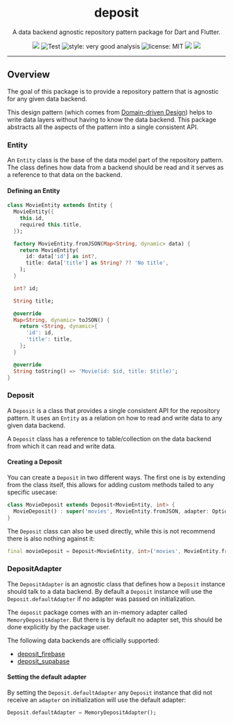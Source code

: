 <h1 align="center">
deposit
</h1>

<p align="center">
A data backend agnostic repository pattern package for Dart and Flutter.
</p>

<p align="center">
  <a title="Pub" href="https://pub.dev/packages/deposit" ><img src="https://img.shields.io/pub/v/deposit.svg?style=popout" /></a>
  <img src="https://github.com/bluefireteam/deposit/workflows/cicd/badge.svg?branch=main&event=push" alt="Test" />
  <img src="https://img.shields.io/badge/style-very_good_analysis-B22C89.svg" alt="style: very good analysis" />
  <img src="https://img.shields.io/badge/license-MIT-purple.svg" alt="license: MIT" />
  <a title="Discord" href="https://discord.gg/pxrBmy4" ><img src="https://img.shields.io/discord/509714518008528896.svg" /></a>
  <a title="Melos" href="https://github.com/invertase/melos"><img src="https://img.shields.io/badge/maintained%20with-melos-f700ff.svg"/></a>
</p>

--- 

## Overview

The goal of this package is to provide a repository pattern that is agnostic for any given data 
backend.

This design pattern (which comes from [Domain-driven Design](https://en.wikipedia.org/wiki/Domain-driven_design)) 
helps to write data layers without having to know the data backend.
This package abstracts all the aspects of the pattern into a single consistent API.

### Entity

An `Entity` class is the base of the data model part of the repository pattern. The class defines 
how data from a backend should be read and it serves as a reference to that data on the backend.

#### Defining an Entity

```dart
class MovieEntity extends Entity {
  MovieEntity({
    this.id,
    required this.title,
  });

  factory MovieEntity.fromJSON(Map<String, dynamic> data) {
    return MovieEntity(
      id: data['id'] as int?,
      title: data['title'] as String? ?? 'No title',
    );
  }

  int? id;

  String title;

  @override
  Map<String, dynamic> toJSON() {
    return <String, dynamic>{
      'id': id,
      'title': title,
    };
  }

  @override
  String toString() => 'Movie(id: $id, title: $title)';
}
```

### Deposit

A `Deposit` is a class that provides a single consistent API for the repository pattern. It uses 
an `Entity` as a relation on how to read and write data to any given data backend. 

A `Deposit` class has a reference to table/collection on the data backend from which it can read 
and write data.

#### Creating a Deposit

You can create a `Deposit` in two different ways. The first one is by extending from the class 
itself, this allows for adding custom methods tailed to any specific usecase:

```dart
class MovieDeposit extends Deposit<MovieEntity, int> {
  MovieDeposit() : super('movies', MovieEntity.fromJSON, adapter: OptionalDepositAdapter());
}
```

The `Deposit` class can also be used directly, while this is not recommend there is also nothing 
against it:

```dart
final movieDeposit = Deposit<MovieEntity, int>('movies', MovieEntity.fromJSON);
```

### DepositAdapter

The `DepositAdapter` is an agnostic class that defines how a `Deposit` instance should talk to a 
data backend. By default a `Deposit` instance will use the `Deposit.defaultAdapter` if no adapter 
was passed on initialization. 

The `deposit` package comes with an in-memory adapter called `MemoryDepositAdapter`. But there is 
by default no adapter set, this should be done explicitly by the package user.

The following data backends are officially supported:

- [deposit_firebase](https://pub.dev/packages/deposit_firebase)
- [deposit_supabase](https://pub.dev/packages/deposit_supabase)

#### Setting the default adapter

By setting the `Deposit.defaultAdapter` any `Deposit` instance that did not receive an `adapter` 
on initialization will use the default adapter:

```dart
Deposit.defaultAdapter = MemoryDepositAdapter();
```
